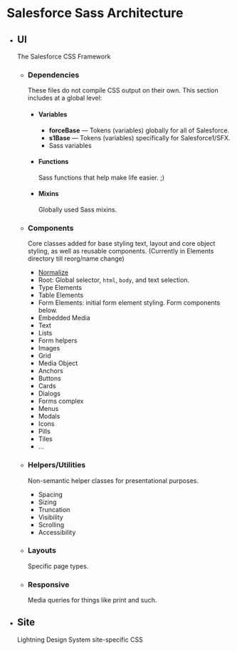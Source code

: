 # Salesforce Sass Architecture

* ## UI
  The Salesforce CSS Framework

  * ### Dependencies
    These files do not compile CSS output on their own. This section includes
    at a global level:

    * #### Variables

      * **forceBase** — Tokens (variables) globally for all of Salesforce.
      * **s1Base** — Tokens (variables) specifically for Salesforce1/SFX.
      * Sass variables

    * #### Functions
      Sass functions that help make life easier. ;)

    * #### Mixins
      Globally used Sass mixins.

  * ### Components
    Core classes added for base styling text, layout and core object styling, as well as reusable components.
    (Currently in Elements directory till reorg/name change)

    * [Normalize](http://necolas.github.io/normalize.css/)
    * Root: Global selector, `html`, `body`, and text selection.
    * Type Elements
    * Table Elements
    * Form Elements: initial form element styling. Form components below.
    * Embedded Media
    * Text
    * Lists
    * Form helpers
    * Images
    * Grid
    * Media Object
    * Anchors
    * Buttons
    * Cards
    * Dialogs
    * Forms complex
    * Menus
    * Modals
    * Icons
    * Pills
    * Tiles
    * &hellip;

  * ### Helpers/Utilities
    Non-semantic helper classes for presentational purposes.

    * Spacing
    * Sizing
    * Truncation
    * Visibility
    * Scrolling
    * Accessibility

  * ### Layouts
    Specific page types.

  * ### Responsive
    Media queries for things like print and such.

* ## Site
  Lightning Design System site-specific CSS
